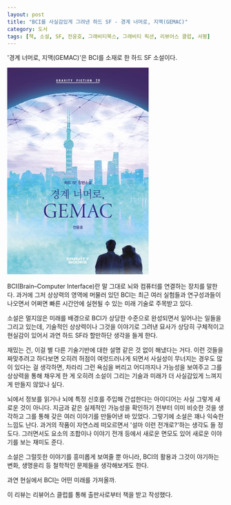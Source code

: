 ```yaml
---
layout: post
title: "BCI를 사실감있게 그려낸 하드 SF - 경계 너머로, 지맥(GEMAC)"
category: 도서
tags: [책, 소설, SF, 전윤호, 그래비티북스, 그래비티 픽션, 리뷰어스 클럽, 서평]
---
```


'경계 너머로, 지맥(GEMAC)'은
BCI를 소재로 한 하드 SF 소설이다.

![표지](/images/gemac-book-h480.jpg)

BCI(Brain–Computer Interface)란 말 그대로 뇌와 컴퓨터를 연결하는 장치를 말한다.
과거에 그저 상상력의 영역에 머물러 있던 BCI는
최근 여러 실험들과 연구성과들이 나오면서
어쩌면 빠른 시간안에 실현될 수 있는 미래 기술로 주목받고 있다.

소설은 멀지않은 미래를 배경으로
BCI가 상당한 수준으로 완성되면서 일어나는 일들을 그리고 있는데,
기술적인 상상력이나 그것을 이야기로 그려낸 묘사가 상당히 구체적이고 현실감이 있어서
과연 하드 SF라 할만하단 생각을 들게 한다.

재밌는 건, 이걸 별 다른 기술기반에 대한 설명 같은 것 없이 해냈다는 거다.
이런 것들을 짜맞추려고 하다보면 오히려 허점이 여럿드러나게 되면서
사실성이 무너지는 경우도 많이 있다는 걸 생각하면,
차라리 그런 욕심을 버리고 어디까지나 가능성을 보여주고 그를 상상력을 통해 채우게 한 게
오히려 소설이 그리는 기술과 미래가 더 사실감있게 느껴지게 만들지 않았나 싶다.

뇌에서 정보를 읽거나 뇌에 특정 신호를 주입해 간섭한다는 아이디어는
사실 그렇게 새로운 것이 아니다.
지금과 같은 실제적인 가능성을 확인하기 전부터
이미 비슷한 것을 생각하고 그를 통해 갖은 여러 이야기를 만들어낸 바 있었다.
그렇기에 소설은 꽤나 익숙한 느낌도 난다.
과거의 작품이 자연스레 떠오르면서 '설마 이런 전개로?'하는 생각도 들 정도다.
그러면서도 요소의 조합이나 이야기 전개 등에서 새로운 면모도 있어
새로운 이야기를 보는 재미도 준다.

소설은 그럴듯한 이야기를 흥미롭게 보여줄 뿐 아니라,
BCI의 활용과 그것이 야기하는 변화, 생명윤리 등 철학적인 문제들을 생각해보게도 한다.

과연 현실에서 BCI는 어떤 미래를 가져올까.



<div class="im im-info">
이 리뷰는 리뷰어스 클럽를 통해 출판사로부터 책을 받고 작성했다.
</div>
